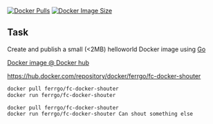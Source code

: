 [![Docker Pulls](https://img.shields.io/docker/pulls/ferrgo/fc-docker-shouter)](https://hub.docker.com/repository/docker/ferrgo/fc-docker-shouter)
[![Docker Image Size](https://img.shields.io/docker/image-size/ferrgo/fc-docker-shouter)](https://hub.docker.com/r/ferrgo/fc-docker-shouter)

## Task

Create and publish a small (<2MB) helloworld Docker image using [Go](https://golang.google.cn/)

[Docker image @ Docker hub](https://hub.docker.com/repository/docker/ferrgo/fc-docker-shouter)

https://hub.docker.com/repository/docker/ferrgo/fc-docker-shouter

```bash
docker pull ferrgo/fc-docker-shouter
docker run ferrgo/fc-docker-shouter
```
```bash
docker pull ferrgo/fc-docker-shouter
docker run ferrgo/fc-docker-shouter Can shout something else
```
